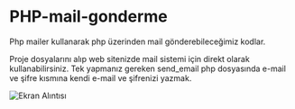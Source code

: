 # PHP-mail-gonderme
Php mailer kullanarak php üzerinden mail gönderebileceğimiz kodlar.

  Proje dosyalarını alıp web sitenizde  mail sistemi için direkt olarak kullanabilirsiniz. 
  Tek yapmanız gereken send_email php dosyasında e-mail ve şifre kısmına kendi e-mail ve şifrenizi yazmak.
  
  ![Ekran Alıntısı](https://user-images.githubusercontent.com/32384741/95684904-3c3a0980-0bfd-11eb-96ae-d83279696905.PNG)

